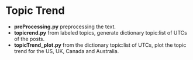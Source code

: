 # Topic Trend

- **preProcessing.py** preprocessing the text.
- **topicrend.py** from labeled topics, generate dictionary topic:list of UTCs of the posts.
- **topicTrend_plot.py** from the dictionary topic:list of UTCs, plot the topic trend for the US, UK, Canada and Australia.





